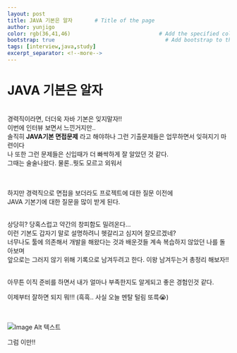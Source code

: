 ```yaml
---
layout: post
title: JAVA 기본은 알자       # Title of the page
author: yunjigo                   
color: rgb(36,41,46)                            # Add the specified color as feature image, and change link colors in post
bootstrap: true                                   # Add bootstrap to the page
tags: [interview,java,study]
excerpt_separator: <!--more-->
---
```


# JAVA 기본은 알자

<br>
경력직이라면, 더더욱 자바 기본은 잊지말자!! <br> <!--more-->
이번에 인터뷰 보면서 느낀거지만..<br>
솔직히 <b>JAVA기본 면접문제</b> 라고 해야하나 그런 기출문제들은 업무하면서 잊혀지기 마련이다<br>
나 또한 그런 문제들은 신입때가 더 빠싹하게 잘 알았던 것 같다.<br>
그때는 술술나왔다. 물론..뭣도 모르고 외워서<br><br><br>

하지만 경력직으로 면접을 보더라도 프로젝트에 대한 질문 이전에<br>
JAVA 기본기에 대한 질문을 많이 받게 된다.<br><br>

상당히? 당혹스럽고 약간의 창피함도 밀려온다...<br>
이런 기본도 갑자기 말로 설명하려니 헷갈리고 심지어 잘모르겠네? <br>
너무나도 툴에 의존해서 개발을 해왔다는 것과 배운것들 계속 복습하지 않았던 나를 돌아보며<br>
앞으로는 그러지 않기 위해 기록으로 남겨두려고 한다.  이왕 남겨두는거 총정리 해보자!!<br><br>

아무튼 이직 준비를 하면서 내가 얼마나 부족한지도 알게되고 좋은 경험인것 같다.<br>

이제부터 잘하면 되지 뭐!!! (흑흑.. 사실 오늘 멘탈 털림 또륵😭) <br><br><br>


![Image Alt 텍스트](http://app.jjalbang.today/jj1G9.gif)

그럼 이만!!
